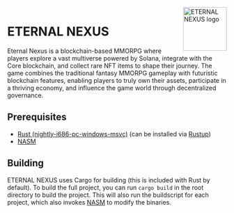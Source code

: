 <img align="right" alt="ETERNAL NEXUS logo" width="100" src="../etc/ETERNALNEXUS.png">

# ETERNAL NEXUS
Eternal Nexus is a blockchain-based MMORPG where players explore a vast multiverse powered by Solana, integrate with the Core blockchain, and collect rare NFT items to shape their journey. The game combines the traditional fantasy MMORPG gameplay with futuristic blockchain features, enabling players to truly own their assets, participate in a thriving economy, and influence the game world through decentralized governance.

## Prerequisites
* [Rust (nightly-i686-pc-windows-msvc)][rust] (can be installed via [Rustup][rustup])
* [NASM][nasm]

## Building
ETERNAL NEXUS uses Cargo for building (this is included with Rust by default). To build the full
project, you can run `cargo build` in the root directory to build the project. This will also
run the buildscript for each project, which also invokes [NASM][nasm] to modify the binaries.

[nasm]: https://nasm.us
[rust]: https://www.rust-lang.org/
[rustup]: https://rustup.rs/